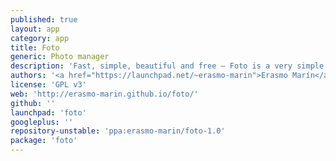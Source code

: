 ```yaml
---
published: true
layout: app
category: app
title: Foto
generic: Photo manager
description: 'Fast, simple, beautiful and free – Foto is a very simple image viewer and album manager written in Vala using Gtk3, Clutter, Cairo and Granite. The goal is to offer an excellent UX and usability.'
authors: '<a href="https://launchpad.net/~erasmo-marin">Erasmo Marín</a>, <a href="https://launchpad.net/~ffabio-96-x">Fabio Zaramella</a>'
license: 'GPL v3'
web: 'http://erasmo-marin.github.io/foto/'
github: ''
launchpad: 'foto'
googleplus: ''
repository-unstable: 'ppa:erasmo-marin/foto-1.0'
package: 'foto'
---
```

